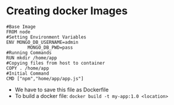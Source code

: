 # Creating docker Images

```docker
#Base Image
FROM node
#Setting Environment Variables
ENV MONGO_DB_USERNAME=admin
		MONGO_DB_PWD=pass
#Running Commands
RUN mkdir /home/app
#Copying files from host to container
COPY . /home/app
#Initial Command
CMD ["npm","home/app/app.js"]
```

- We have to save this file as Dockerfile
- To build a docker file: `docker build -t my-app:1.0 <location>`